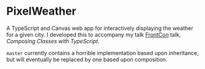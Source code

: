 # PixelWeather

A TypeScript and Canvas web app for interactively displaying the weather for a given city. I developed this to accompany my talk [FrontCon](https://frontcon.lv/) talk, _Composing Classes with TypeScript_.

`master` currently contains a horrible implementation based upon inheritance, but will eventually be replaced by one based upon composition.
